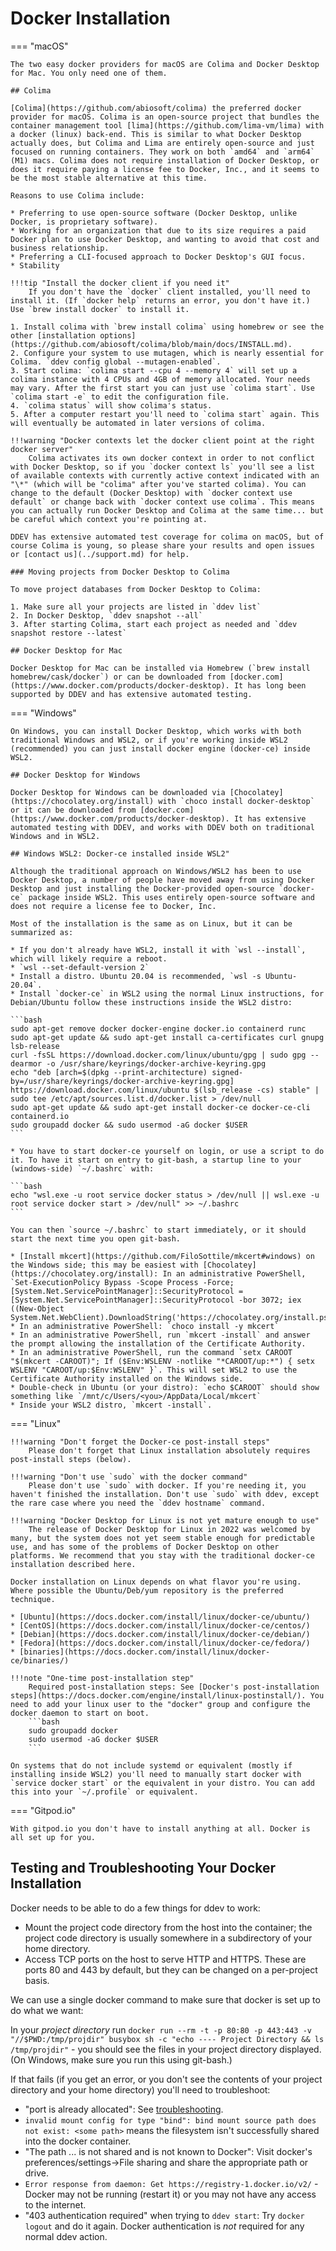 # Docker Installation

=== "macOS"

    The two easy docker providers for macOS are Colima and Docker Desktop for Mac. You only need one of them.

    ## Colima

    [Colima](https://github.com/abiosoft/colima) the preferred docker provider for macOS. Colima is an open-source project that bundles the container management tool [lima](https://github.com/lima-vm/lima) with a docker (linux) back-end. This is similar to what Docker Desktop actually does, but Colima and Lima are entirely open-source and just focused on running containers. They work on both `amd64` and `arm64` (M1) macs. Colima does not require installation of Docker Desktop, or does it require paying a license fee to Docker, Inc., and it seems to be the most stable alternative at this time.
    
    Reasons to use Colima include:

    * Preferring to use open-source software (Docker Desktop, unlike Docker, is proprietary software).
    * Working for an organization that due to its size requires a paid Docker plan to use Docker Desktop, and wanting to avoid that cost and business relationship.
    * Preferring a CLI-focused approach to Docker Desktop's GUI focus.
    * Stability

    !!!tip "Install the docker client if you need it"
        If you don't have the `docker` client installed, you'll need to install it. (If `docker help` returns an error, you don't have it.) Use `brew install docker` to install it.

    1. Install colima with `brew install colima` using homebrew or see the other [installation options](https://github.com/abiosoft/colima/blob/main/docs/INSTALL.md).
    2. Configure your system to use mutagen, which is nearly essential for Colima. `ddev config global --mutagen-enabled`.
    3. Start colima: `colima start --cpu 4 --memory 4` will set up a colima instance with 4 CPUs and 4GB of memory allocated. Your needs may vary. After the first start you can just use `colima start`. Use `colima start -e` to edit the configuration file.
    4. `colima status` will show colima's status.
    5. After a computer restart you'll need to `colima start` again. This will eventually be automated in later versions of colima.

    !!!warning "Docker contexts let the docker client point at the right docker server"
        Colima activates its own docker context in order to not conflict with Docker Desktop, so if you `docker context ls` you'll see a list of available contexts with currently active context indicated with an "\*" (which will be "colima" after you've started colima). You can change to the default (Docker Desktop) with `docker context use default` or change back with `docker context use colima`. This means you can actually run Docker Desktop and Colima at the same time... but be careful which context you're pointing at.

    DDEV has extensive automated test coverage for colima on macOS, but of course Colima is young, so please share your results and open issues or [contact us](../support.md) for help.

    ### Moving projects from Docker Desktop to Colima

    To move project databases from Docker Desktop to Colima:

    1. Make sure all your projects are listed in `ddev list`
    2. In Docker Desktop, `ddev snapshot --all`
    3. After starting Colima, start each project as needed and `ddev snapshot restore --latest`
    
    ## Docker Desktop for Mac

    Docker Desktop for Mac can be installed via Homebrew (`brew install  homebrew/cask/docker`) or can be downloaded from [docker.com](https://www.docker.com/products/docker-desktop). It has long been supported by DDEV and has extensive automated testing.

=== "Windows"

    On Windows, you can install Docker Desktop, which works with both traditional Windows and WSL2, or if you're working inside WSL2 (recommended) you can just install docker engine (docker-ce) inside WSL2.

    ## Docker Desktop for Windows

    Docker Desktop for Windows can be downloaded via [Chocolatey](https://chocolatey.org/install) with `choco install docker-desktop` or it can be downloaded from [docker.com](https://www.docker.com/products/docker-desktop). It has extensive automated testing with DDEV, and works with DDEV both on traditional Windows and in WSL2.

    ## Windows WSL2: Docker-ce installed inside WSL2"

    Although the traditional approach on Windows/WSL2 has been to use Docker Desktop, a number of people have moved away from using Docker Desktop and just installing the Docker-provided open-source `docker-ce` package inside WSL2. This uses entirely open-source software and does not require a license fee to Docker, Inc.

    Most of the installation is the same as on Linux, but it can be summarized as:

    * If you don't already have WSL2, install it with `wsl --install`, which will likely require a reboot.
    * `wsl --set-default-version 2`
    * Install a distro. Ubuntu 20.04 is recommended, `wsl -s Ubuntu-20.04`.
    * Install `docker-ce` in WSL2 using the normal Linux instructions, for Debian/Ubuntu follow these instructions inside the WSL2 distro:

    ```bash
    sudo apt-get remove docker docker-engine docker.io containerd runc
    sudo apt-get update && sudo apt-get install ca-certificates curl gnupg lsb-release
    curl -fsSL https://download.docker.com/linux/ubuntu/gpg | sudo gpg --dearmor -o /usr/share/keyrings/docker-archive-keyring.gpg
    echo "deb [arch=$(dpkg --print-architecture) signed-by=/usr/share/keyrings/docker-archive-keyring.gpg] https://download.docker.com/linux/ubuntu $(lsb_release -cs) stable" | sudo tee /etc/apt/sources.list.d/docker.list > /dev/null
    sudo apt-get update && sudo apt-get install docker-ce docker-ce-cli containerd.io
    sudo groupadd docker && sudo usermod -aG docker $USER
    ```

    * You have to start docker-ce yourself on login, or use a script to do it. To have it start on entry to git-bash, a startup line to your (windows-side) `~/.bashrc` with:

    ```bash
    echo "wsl.exe -u root service docker status > /dev/null || wsl.exe -u root service docker start > /dev/null" >> ~/.bashrc
    ```

    You can then `source ~/.bashrc` to start immediately, or it should start the next time you open git-bash.

    * [Install mkcert](https://github.com/FiloSottile/mkcert#windows) on the Windows side; this may be easiest with [Chocolatey](https://chocolatey.org/install): In an administrative PowerShell, `Set-ExecutionPolicy Bypass -Scope Process -Force; [System.Net.ServicePointManager]::SecurityProtocol = [System.Net.ServicePointManager]::SecurityProtocol -bor 3072; iex ((New-Object System.Net.WebClient).DownloadString('https://chocolatey.org/install.ps1'))`
    * In an administrative PowerShell: `choco install -y mkcert`
    * In an administrative PowerShell, run `mkcert -install` and answer the prompt allowing the installation of the Certificate Authority.
    * In an administrative PowerShell, run the command `setx CAROOT "$(mkcert -CAROOT)"; If ($Env:WSLENV -notlike "*CAROOT/up:*") { setx WSLENV "CAROOT/up:$Env:WSLENV" }`. This will set WSL2 to use the Certificate Authority installed on the Windows side.
    * Double-check in Ubuntu (or your distro): `echo $CAROOT` should show something like `/mnt/c/Users/<you>/AppData/Local/mkcert`
    * Inside your WSL2 distro, `mkcert -install`.

=== "Linux"

    !!!warning "Don't forget the Docker-ce post-install steps"
        Please don't forget that Linux installation absolutely requires post-install steps (below).
    
    !!!warning "Don't use `sudo` with the docker command"
        Please don't use `sudo` with docker. If you're needing it, you haven't finished the installation. Don't use `sudo` with ddev, except the rare case where you need the `ddev hostname` command.

    !!!warning "Docker Desktop for Linux is not yet mature enough to use"
        The release of Docker Desktop for Linux in 2022 was welcomed by many, but the system does not yet seem stable enough for predictable use, and has some of the problems of Docker Desktop on other platforms. We recommend that you stay with the traditional docker-ce installation described here.

    Docker installation on Linux depends on what flavor you're using. Where possible the Ubuntu/Deb/yum repository is the preferred technique.

    * [Ubuntu](https://docs.docker.com/install/linux/docker-ce/ubuntu/)
    * [CentOS](https://docs.docker.com/install/linux/docker-ce/centos/)
    * [Debian](https://docs.docker.com/install/linux/docker-ce/debian/)
    * [Fedora](https://docs.docker.com/install/linux/docker-ce/fedora/)
    * [binaries](https://docs.docker.com/install/linux/docker-ce/binaries/)

    !!!note "One-time post-installation step"
        Required post-installation steps: See [Docker's post-installation steps](https://docs.docker.com/engine/install/linux-postinstall/). You need to add your linux user to the "docker" group and configure the docker daemon to start on boot.
        ```bash
        sudo groupadd docker
        sudo usermod -aG docker $USER
        ```

    On systems that do not include systemd or equivalent (mostly if installing inside WSL2) you'll need to manually start docker with `service docker start` or the equivalent in your distro. You can add this into your `~/.profile` or equivalent.

=== "Gitpod.io"

    With gitpod.io you don't have to install anything at all. Docker is all set up for you. 

<a name="troubleshooting"></a>

## Testing and Troubleshooting Your Docker Installation

Docker needs to be able to do a few things for ddev to work:

* Mount the project code directory from the host into the container; the project code directory is usually somewhere in a subdirectory of your home directory.
* Access TCP ports on the host to serve HTTP and HTTPS. These are ports 80 and 443 by default, but they can be changed on a per-project basis.

We can use a single docker command to make sure that docker is set up to do what we want:

In your *project directory* run `docker run --rm -t -p 80:80 -p 443:443 -v "//$PWD:/tmp/projdir" busybox sh -c "echo ---- Project Directory && ls /tmp/projdir"` - you should see the files in your project directory displayed. (On Windows, make sure you run this using git-bash.)

If that fails (if you get an error, or you don't see the contents of your project directory and your home directory) you'll need to troubleshoot:

* "port is already allocated": See [troubleshooting](../basics/troubleshooting.md).
* `invalid mount config for type "bind": bind mount source path does not exist: <some path>` means the filesystem isn't successfully shared into the docker container.
* "The path ... is not shared and is not known to Docker": Visit docker's preferences/settings->File sharing and share the appropriate path or drive.
* `Error response from daemon: Get https://registry-1.docker.io/v2/` - Docker may not be running (restart it) or you may not have any access to the internet.
* "403 authentication required" when trying to `ddev start`: Try `docker logout` and do it again. Docker authentication is *not* required for any normal ddev action.
